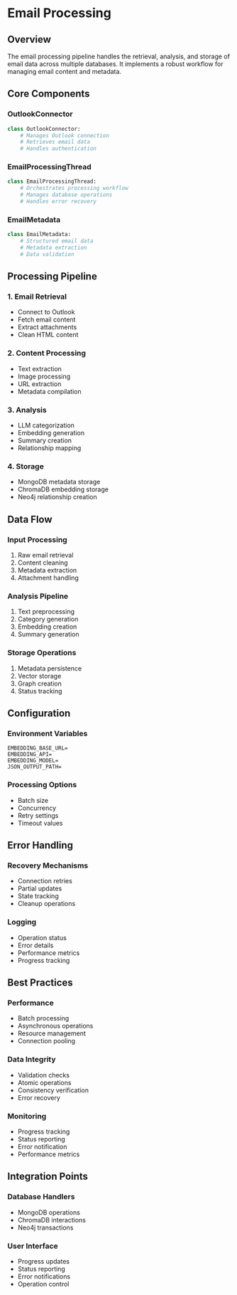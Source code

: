 # Email Processing

## Overview

The email processing pipeline handles the retrieval, analysis, and storage of email data across multiple databases. It implements a robust workflow for managing email content and metadata.

## Core Components

### OutlookConnector
```python
class OutlookConnector:
    # Manages Outlook connection
    # Retrieves email data
    # Handles authentication
```

### EmailProcessingThread
```python
class EmailProcessingThread:
    # Orchestrates processing workflow
    # Manages database operations
    # Handles error recovery
```

### EmailMetadata
```python
class EmailMetadata:
    # Structured email data
    # Metadata extraction
    # Data validation
```

## Processing Pipeline

### 1. Email Retrieval
- Connect to Outlook
- Fetch email content
- Extract attachments
- Clean HTML content

### 2. Content Processing
- Text extraction
- Image processing
- URL extraction
- Metadata compilation

### 3. Analysis
- LLM categorization
- Embedding generation
- Summary creation
- Relationship mapping

### 4. Storage
- MongoDB metadata storage
- ChromaDB embedding storage
- Neo4j relationship creation

## Data Flow

### Input Processing
1. Raw email retrieval
2. Content cleaning
3. Metadata extraction
4. Attachment handling

### Analysis Pipeline
1. Text preprocessing
2. Category generation
3. Embedding creation
4. Summary generation

### Storage Operations
1. Metadata persistence
2. Vector storage
3. Graph creation
4. Status tracking

## Configuration

### Environment Variables
```
EMBEDDING_BASE_URL=
EMBEDDING_API=
EMBEDDING_MODEL=
JSON_OUTPUT_PATH=
```

### Processing Options
- Batch size
- Concurrency
- Retry settings
- Timeout values

## Error Handling

### Recovery Mechanisms
- Connection retries
- Partial updates
- State tracking
- Cleanup operations

### Logging
- Operation status
- Error details
- Performance metrics
- Progress tracking

## Best Practices

### Performance
- Batch processing
- Asynchronous operations
- Resource management
- Connection pooling

### Data Integrity
- Validation checks
- Atomic operations
- Consistency verification
- Error recovery

### Monitoring
- Progress tracking
- Status reporting
- Error notification
- Performance metrics

## Integration Points

### Database Handlers
- MongoDB operations
- ChromaDB interactions
- Neo4j transactions

### User Interface
- Progress updates
- Status reporting
- Error notifications
- Operation control

